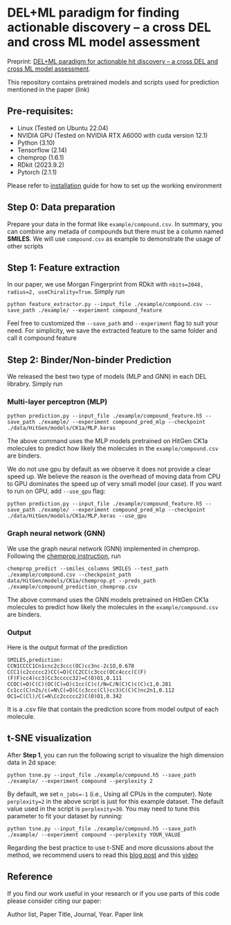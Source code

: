 DEL+ML paradigm for finding actionable discovery – a cross DEL and cross ML model assessment
====
Preprint: [DEL+ML paradigm for actionable hit discovery – a cross DEL and cross ML model assessment](https://chemrxiv.org/engage/chemrxiv/article-details/66a05468c9c6a5c07aae574d).

This repository contains pretrained models and scripts used for prediction mentioned in the paper (link)

## Pre-requisites:
- Linux (Tested on Ubuntu 22.04)
- NVIDIA GPU (Tested on NVIDIA RTX A6000 with cuda version 12.1)
- Python (3.10)
- Tensorflow (2.14)
- chemprop (1.6.1)
- RDkit (2023.9.2)
- Pytorch (2.1.1)
  
Please refer to [installation](docs/INSTALLATION.md) guide for how to set up the working environment



## Step 0: Data preparation
Prepare your data in the format like `example/compound.csv`. In summary, you can combine any metada of compounds but there must be a column named **SMILES**. We will use `compound.csv` as example to demonstrate the usage of other scripts


## Step 1: Feature extraction
In our paper, we use Morgan Fingerprint from RDkit with `nbits=2048, radius=2, useChirality=True`. Simply run
```
python feature_extractor.py --input_file ./example/compound.csv --save_path ./example/ --experiment compound_feature
```
Feel free to customized the `--save_path` and `--experiment` flag to suit your need. For simplicity, we save the extracted feature to the same folder and call it compound feature

## Step 2: Binder/Non-binder Prediction
We released the best two type of models (MLP and GNN) in each DEL librabry. Simply run
### Multi-layer perceptron (MLP)
```
python prediction.py --input_file ./example/compound_feature.h5 --save_path ./example/ --experiment compound_pred_mlp --checkpoint ./data/HitGen/models/CK1a/MLP.keras
```
The above command uses the MLP models pretrained on HitGen CK1a molecules to predict how likely the molecules in the `example/compound.csv` are binders.

We do not use gpu by default as we observe it does not provide a clear speed up. We believe the reason is the overhead of moving data from CPU to GPU dominates the speed up of very small model (our case). If you want to run on GPU, add `--use_gpu` flag:
```
python prediction.py --input_file ./example/compound_feature.h5 --save_path ./example/ --experiment compound_pred_mlp --checkpoint ./data/HitGen/models/CK1a/MLP.keras --use_gpu
```


### Graph neural network (GNN)
We use the graph neural network (GNN) implemented in chemprop. Following the [chemprop instruction](https://github.com/chemprop/chemprop#predicting),  run
```
chemprop_predict --smiles_columns SMILES --test_path ./example/compound.csv --checkpoint_path data/HitGen/models/CK1a/chemprop.pt --preds_path ./example/compound_prediction_chemprop.csv
```
The above command uses the GNN models pretrained on HitGen CK1a molecules to predict how likely the molecules in the `example/compound.csv` are binders.


### Output
Here is the output format of the prediction
```
SMILES,prediction:
CCN1CCCC1Cn1cnc2c3ccc(OC)cc3nc-2c1O,0.678
CCC1(c2ccccc2)CC(=O)C(C2CC(c3ccc(OCc4ccc(C(F)(F)F)cc4)cc3)Cc3ccccc32)=C(O)O1,0.111
CCOC(=O)C(C)(OC(C)=O)c1cc(C)c(/N=C/N(C)C)c(C)c1,0.281
Cc1cc(C)n2s/c(=N\C(=O)C(c3ccc(Cl)cc3)C(C)C)nc2n1,0.112
OC1=C(Cl)/C(=N\Cc2ccccc2)C(O)O1,0.342
```
It is a .csv file that contain the prediction score from model output of each molecule. 

## t-SNE visualization
After **Step 1**, you can run the following script to visualize the high dimension data in 2d space:
```
python tsne.py --input_file ./example/compound.h5 --save_path ./example/ --experiment compound --perplexity 2
```
By default, we set `n_jobs=-1` (i.e., Using all CPUs in the computer). Note `perplexity=2` in the above script is just for this example dataset. The default value used in the script is `perplexity=30`. You may need to tune this parameter to fit your dataset by running:
```
python tsne.py --input_file ./example/compound.h5 --save_path ./example/ --experiment compound --perplexity YOUR_VALUE
```

Regarding the best practice to use t-SNE and more dicussions about the method, we recommend users to read this [blog post](https://distill.pub/2016/misread-tsne/) and this [video](https://www.youtube.com/watch?v=CsUqmug7ZMc)

## Reference
If you find our work useful in your research or if you use parts of this code please consider citing our paper:

Author list, Paper Title, Journal, Year. Paper link










